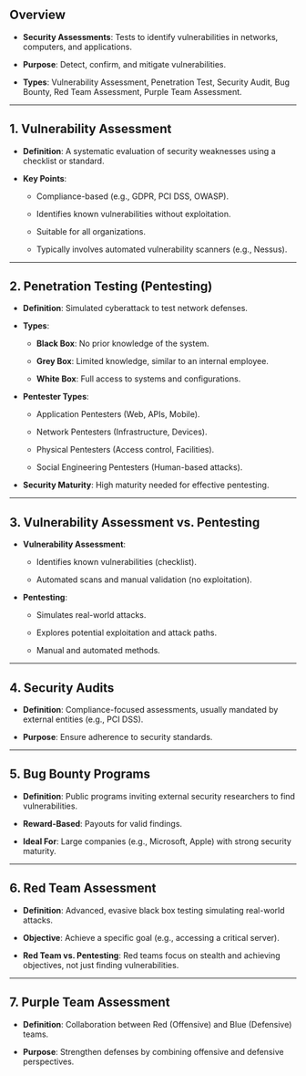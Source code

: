 

## Overview

- **Security Assessments**: Tests to identify vulnerabilities in networks, computers, and applications.
    
- **Purpose**: Detect, confirm, and mitigate vulnerabilities.
    
- **Types**: Vulnerability Assessment, Penetration Test, Security Audit, Bug Bounty, Red Team Assessment, Purple Team Assessment.
    

---

## 1. Vulnerability Assessment

- **Definition**: A systematic evaluation of security weaknesses using a checklist or standard.
    
- **Key Points**:
    
    - Compliance-based (e.g., GDPR, PCI DSS, OWASP).
        
    - Identifies known vulnerabilities without exploitation.
        
    - Suitable for all organizations.
        
    - Typically involves automated vulnerability scanners (e.g., Nessus).
        

---

## 2. Penetration Testing (Pentesting)

- **Definition**: Simulated cyberattack to test network defenses.
    
- **Types**:
    
    - **Black Box**: No prior knowledge of the system.
        
    - **Grey Box**: Limited knowledge, similar to an internal employee.
        
    - **White Box**: Full access to systems and configurations.
        
- **Pentester Types**:
    
    - Application Pentesters (Web, APIs, Mobile).
        
    - Network Pentesters (Infrastructure, Devices).
        
    - Physical Pentesters (Access control, Facilities).
        
    - Social Engineering Pentesters (Human-based attacks).
        
- **Security Maturity**: High maturity needed for effective pentesting.
    

---

## 3. Vulnerability Assessment vs. Pentesting

- **Vulnerability Assessment**:
    
    - Identifies known vulnerabilities (checklist).
        
    - Automated scans and manual validation (no exploitation).
        
- **Pentesting**:
    
    - Simulates real-world attacks.
        
    - Explores potential exploitation and attack paths.
        
    - Manual and automated methods.
        

---

## 4. Security Audits

- **Definition**: Compliance-focused assessments, usually mandated by external entities (e.g., PCI DSS).
    
- **Purpose**: Ensure adherence to security standards.
    

---

## 5. Bug Bounty Programs

- **Definition**: Public programs inviting external security researchers to find vulnerabilities.
    
- **Reward-Based**: Payouts for valid findings.
    
- **Ideal For**: Large companies (e.g., Microsoft, Apple) with strong security maturity.
    

---

## 6. Red Team Assessment

- **Definition**: Advanced, evasive black box testing simulating real-world attacks.
    
- **Objective**: Achieve a specific goal (e.g., accessing a critical server).
    
- **Red Team vs. Pentesting**: Red teams focus on stealth and achieving objectives, not just finding vulnerabilities.
    

---

## 7. Purple Team Assessment

- **Definition**: Collaboration between Red (Offensive) and Blue (Defensive) teams.
    
- **Purpose**: Strengthen defenses by combining offensive and defensive perspectives.